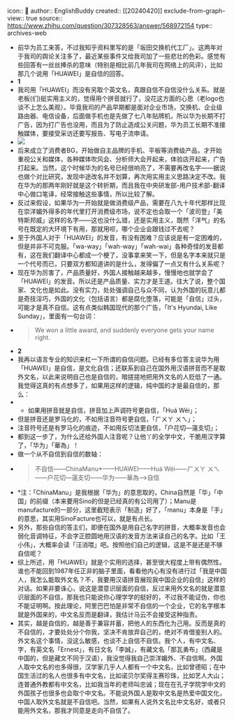 icon:: 💾
author:: EnglishBuddy
created:: [[20240420]]
exclude-from-graph-view:: true
source:: https://www.zhihu.com/question/307328563/answer/568972154
type:: archives-web

- 前华为员工来答，不过我知乎资料里写的是「坂田交换机代工厂」。这两年对于我司的舆论关注多了，最近某些事件又给我司加了一些悲壮的色彩。感觉有些回答有一丝丝捧杀的意味（特别是相比前几年我司在网络上的风评），比如那几个说用「HUAWEI」是自信的回答。
- **1**
- 我司用「HUAWEI」而没有另取个英文名，真跟自信不自信没什么关系。就是老板(们)挺实用主义的，觉得用个拼音就行了，没花这方面的心思（老logo也谈不上怎么美观）。毕竟我司的产品早期都是面对企业市场，交换机、企业级路由器、电信设备，后面做手机也是先做了七八年贴牌机，所以华为长期不打广告，因为打广告也没用，而且为了防止造成公关问题，华为员工长期不准接触媒体，要接受采访还要写报告、写电子流申请。
- ![](assets/2024/v2-9401b4d9901b4e60213c91ee1fb87d3b_720w.jpg)
- 后来成立了消费者BG，开始做自主品牌的手机、平板等消费级产品，才开始重视公关和媒体，各种媒体吹风会、分析师大会开起来，体验店开起来，广告打起来。当然，这个时候华为的名号已经很响亮了，不需要再改名字——据说也做个对比研究，发现中途改名并不划算，再次用实用主义思路决定不改。我在华为的那两年刚好就是这个转折期，而且我在中央研发部-用户技术部-翻译中心做口笔译，经常接触这些事情，所以比较了解。
- 反过来假设，如果华为一开始就是做消费级产品，需要在八九十年代那样比现在崇洋媚外得多的年代里打开消费级市场，说不定也会取一个「波司登」「美特斯邦威」这样的名字——这也没什么错，还是实用主义，既然「洋气」的名号在既定的大环境下有用，那就用呗，哪个企业会跟钱过不去呢？
- 至于外国人对于「HUAWEI」的发音，有没有困难？应该说是有一定困难的，但是并非不可克服。「wa-way」「wah-way」「wah-wai」各种奇怪的发音都有，这在我们翻译中心都成一个梗了，没事拿来笑一下，但是名字本来就只是一个代号而已，只要双方都知道讲的是什么，发得偏了一点又有什么关系呢？
- 现在华为厉害了，产品质量好，外国人接触越来越多，慢慢地也就学会了「HUAWEI」的发音。所以还是产品质量、实力才是王道。往大了说，整个国家、文化也是如此。没有实力，处处强调自己与众不同，认为外国的玩意儿都是奇技淫巧，外国的文化（包括语言）都是腐化堕落，可能是「自信」过头，可能才是真不自信。这有点类似韩国现代的那个广告，「It's Hyundai, Like Sunday」，里面有一句台词：
- > We won a little award, and suddenly everyone gets your name right.
- **2**
- 我再以语言专业的知识来杠一下所谓的自信问题。已经有多位答主说华为用「HUAWEI」是自信，是文化自信；还联系到自己在国外用汉语拼音而不是取外文名，以此来说明自己也是自信的，暗搓搓地把用外文名的人贬低了一通。我觉得这真的有点想多了，如果用这样的逻辑，纯中国的才是最自信的，那么：
- -   如果用拼音就是自信，拼音加上声调符号更自信，「Huá Wéi」；
- 但是拼音还是罗马化的，不如用注音符号更自信，「ㄏㄨㄚ ㄨㄟ」；
- 注音符号还是有罗马化的痕迹，不如用反切法更自信，「户花切—薳支切」；
- 都到这一步了，为什么还给外国人注音呢？让他丫的全学中文，干脆用汉字算了，「华为」「華為」！
- 做一个从不自信到自信的数轴：
- > 不自信——ChinaManu\*——HUAWEI——Huá Wéi——ㄏㄨㄚ ㄨㄟ——户花切—薳支切——华为——華為——>自信
- \*注：「ChinaManu」是我根据「华为」的意思取的，China自然是「华」「中国」的前缀（本来要用Sino的但是已经真的有公司用了）；Manu是manufacture的一部分，这里截短表示「制造」好了，「manu」本身是「手」的意思，其实用SinoFacture也可以，就是有点长。
- 另外，那些自信的答主们，即便在国外是用自己名字的拼音，大概率发音也会弱化音调特征，不会字正腔圆地用汉语的发音方法来读自己的名字。比如「王小伟」，大概率会读「汪消喂」吧。按照他们自己的逻辑，这是不是还是不够自信呢？
- 综上所述，用「HUAWEI」就是个实用的选择，甚至很大程度上带有偶然性。谁也不能回到1987年任正非的脑子里面，看看他内心有没有进行过「我是中国人，我怎么能取外文名？不，我要用汉语拼音展现我中国企业的自信」这样的对话。如果非要诛心，说这是潜意识层面的自信，反过来用外文名的就是潜意识层面的不自信，那我也只能说你心理学学的挺好的，不过我不能证伪，你也不能证明啊。按此理论，阿里巴巴怕是非常不自信的一个企业，它的名字根本就是外国来的，中文名反而是翻译，我估计马云不会接受这种指责。
- 其实，越是自信的，越是善于兼容并蓄，把他人的东西化为己用。反而是真的不自信的，才要处处分个你我，坚决不肯放弃自己的，绝对不肯借鉴别人的。外文名这个事情，没这么敏感，也谈不上自信不自信。我个人，有中文名、字，有英文名「Ernest」，有日文名「李誠」，有藏文名「那瓦勇布」（西藏是中国的，但是藏文不同于汉语），我没觉得我自己崇洋媚外、不自信啊。外国人取中文名的也多得很，汉学家几乎人人都有一个中文名，比如曾德昭；在中国生活过的名人也很多有中文名，比如诺贝尔奖得主赛珍珠，比如艺人大山；连普通外教都有中文名，比如我当年的老师叫忠诚；现在在孔子学院学中文的外国孩子也很多也会取个中文名。不能说外国人是取中文名是热爱中国文化，中国人取外文名就是不自信吧。当然，如果有人说外文名比中文名好，或者只能用外文名，那我才同意是走向不自信了。